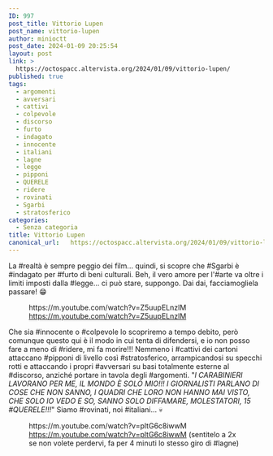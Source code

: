 ```yaml
---
ID: 997
post_title: Vittorio Lupen
post_name: vittorio-lupen
author: minioctt
post_date: 2024-01-09 20:25:54
layout: post
link: >
  https://octospacc.altervista.org/2024/01/09/vittorio-lupen/
published: true
tags:
  - argomenti
  - avversari
  - cattivi
  - colpevole
  - discorso
  - furto
  - indagato
  - innocente
  - italiani
  - lagne
  - legge
  - pipponi
  - QUERELE
  - ridere
  - rovinati
  - Sgarbi
  - stratosferico
categories:
  - Senza categoria
title: Vittorio Lupen
canonical_url:   https://octospacc.altervista.org/2024/01/09/vittorio-lupen/
---
```

<!-- wp:paragraph -->
<p>La #realtà è sempre peggio dei film... quindi, si scopre che #Sgarbi è #indagato per #furto di beni culturali. Beh, il vero amore per l'#arte va oltre i limiti imposti dalla #legge... ci può stare, suppongo. Dai dai, facciamogliela passare! 😁</p>
<!-- /wp:paragraph -->

<!-- wp:paragraph -->
<p></p>
<!-- /wp:paragraph -->

<!-- wp:embed {"url":"https://m.youtube.com/watch?v=Z5uupELnzlM","providerNameSlug":"youtube","responsive":true} -->
<figure class="wp-block-embed is-provider-youtube wp-block-embed-youtube"><div class="wp-block-embed__wrapper">
https://m.youtube.com/watch?v=Z5uupELnzlM
</div><figcaption class="wp-element-caption"><a href="https://m.youtube.com/watch?v=Z5uupELnzlM">https://m.youtube.com/watch?v=Z5uupELnzlM</a></figcaption></figure>
<!-- /wp:embed -->

<!-- wp:paragraph -->
<p></p>
<!-- /wp:paragraph -->

<!-- wp:paragraph -->
<p>Che sia #innocente o #colpevole lo scopriremo a tempo debito, però comunque questo qui è il modo in cui tenta di difendersi, e io non posso fare a meno di #ridere, mi fa morire!!! Nemmeno i #cattivi dei cartoni attaccano #pipponi di livello così #stratosferico, arrampicandosi su specchi rotti e attaccando i propri #avversari su basi totalmente esterne al #discorso, anziché portare in tavola degli #argomenti. "<em>I CARABINIERI LAVORANO PER ME, IL MONDO È SOLO MIO!!! I GIORNALISTI PARLANO DI COSE CHE NON SANNO, I QUADRI CHE LORO NON HANNO MAI VISTO, CHE SOLO IO VEDO E SO, SANNO SOLO DIFFAMARE, MOLESTATORI, 15 #QUERELE!!!</em>" Siamo #rovinati, noi #italiani... 💀</p>
<!-- /wp:paragraph -->

<!-- wp:paragraph -->
<p></p>
<!-- /wp:paragraph -->

<!-- wp:embed {"url":"https://m.youtube.com/watch?v=pltG6c8iwwM","providerNameSlug":"youtube","responsive":true} -->
<figure class="wp-block-embed is-provider-youtube wp-block-embed-youtube"><div class="wp-block-embed__wrapper">
https://m.youtube.com/watch?v=pltG6c8iwwM
</div><figcaption class="wp-element-caption"><a href="https://m.youtube.com/watch?v=pltG6c8iwwM">https://m.youtube.com/watch?v=pltG6c8iwwM</a> (sentitelo a 2x se non volete perdervi, fa per 4 minuti lo stesso giro di #lagne)</figcaption></figure>
<!-- /wp:embed -->